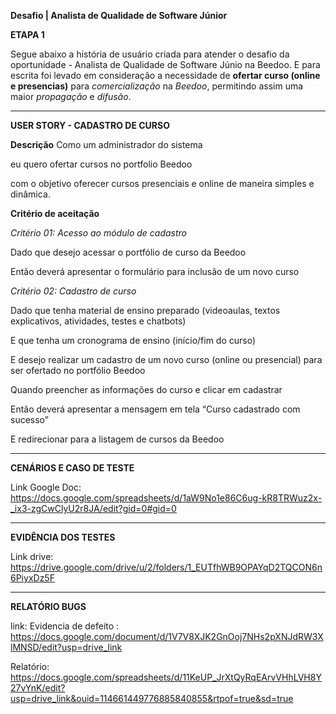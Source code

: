 **Desafio | Analista de Qualidade de Software Júnior**


**ETAPA 1**

Segue abaixo a história de usuário criada para atender o desafio da oportunidade - Analista de Qualidade de Software Júnio na Beedoo.
E para escrita foi levado em consideração a necessidade de **ofertar curso (online e presencias)** para *comercialização* na *Beedoo*, permitindo assim uma maior 
*propagação* e *difusão*.

-------------------------------

**USER STORY - CADASTRO DE CURSO**

**Descrição**
Como um administrador do sistema

eu quero ofertar cursos no portfolio Beedoo 

com o objetivo oferecer cursos presenciais e online de maneira simples e dinâmica.

**Critério de aceitação**

*Critério 01: Acesso ao módulo de cadastro*

Dado que desejo acessar o portfólio de curso da Beedoo

Então deverá apresentar o formulário para inclusão de um novo curso

*Critério 02: Cadastro de curso*

Dado que tenha material de ensino preparado (videoaulas, textos explicativos, atividades, testes e chatbots)

E que tenha um cronograma de ensino (início/fim do curso)

E desejo realizar um cadastro de um novo curso (online ou presencial) para ser ofertado no  portfólio Beedoo

Quando preencher as informações do curso e clicar em cadastrar 

Então deverá apresentar a mensagem em tela “Curso cadastrado com sucesso”

E redirecionar para a listagem de cursos da Beedoo

-------------------------------

**CENÁRIOS E CASO DE TESTE**

Link  Google Doc: https://docs.google.com/spreadsheets/d/1aW9No1e86C6ug-kR8TRWuz2x-_ix3-zgCwClyU2r8JA/edit?gid=0#gid=0

-------------------------------

**EVIDÊNCIA DOS TESTES**

Link drive:  https://drive.google.com/drive/u/2/folders/1_EUTfhWB9OPAYqD2TQCON6n6PiyxDz5F

-------------------------------

**RELATÓRIO BUGS**

link:
Evidencia de defeito : https://docs.google.com/document/d/1V7V8XJK2GnOoj7NHs2pXNJdRW3XlMNSD/edit?usp=drive_link

Relatório: https://docs.google.com/spreadsheets/d/11KeUP_JrXtQyRqEArvVHhLVH8Y27vYnK/edit?usp=drive_link&ouid=114661449776885840855&rtpof=true&sd=true




